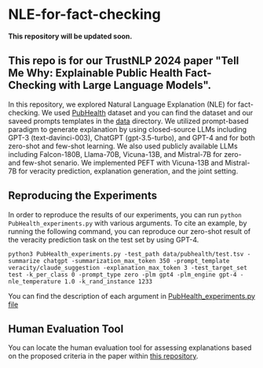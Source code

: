 # NLE-for-fact-checking

**This repository will be updated soon.**

## This repo is for our TrustNLP 2024 paper "Tell Me Why: Explainable Public Health Fact-Checking with Large Language Models".

In this repository, we explored Natural Language Explanation (NLE) for fact-checking. We used [PubHealth](https://github.com/neemakot/Health-Fact-Checking) dataset and you can find the dataset and our saveed prompts templates in the [data](https://github.com/Zarharan/NLE-for-fact-checking/tree/main/data) directory. We utilized prompt-based paradigm to generate explanation by using closed-source LLMs including GPT-3 (text-davinci-003), ChatGPT (gpt-3.5-turbo), and GPT-4 and  for both zero-shot and few-shot learning. We also used publicly available LLMs including Falcon-180B, Llama-70B, Vicuna-13B, and Mistral-7B for zero- and few-shot senario. We implemented PEFT with Vicuna-13B and Mistral-7B for veracity prediction, explanation generation, and the joint setting.

## Reproducing the Experiments

In order to reproduce the results of our experiments, you can run ``python PubHealth_experiments.py`` with various arguments. To cite an example, by running the following command, you can reproduce our zero-shot result of the veracity prediction task on the test set by using GPT-4.

```
python3 PubHealth_experiments.py -test_path data/pubhealth/test.tsv -summarize chatgpt -summarization_max_token 350 -prompt_template veracity/claude_suggestion -explanation_max_token 3 -test_target_set test -k_per_class 0 -prompt_type zero -plm gpt4 -plm_engine gpt-4 -nle_temperature 1.0 -k_rand_instance 1233
```

You can find the description of each argument in [PubHealth_experiments.py file](https://github.com/Zarharan/NLE-for-fact-checking/blob/main/PubHealth_experiments.py)

## Human Evaluation Tool

You can locate the human evaluation tool for assessing explanations based on the proposed criteria in the paper within [this repository](https://github.com/Zarharan/human-evaluation-tool-for-NLE).
